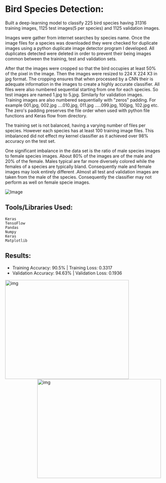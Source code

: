# Bird Species Detection:

Built a deep-learning model to classify 225 bird species having 31316 training images, 1125 test images(5 per species) and 1125 validation images.

Images were gather from internet searches by species name. Once the image files for a species was downloaded they were checked for duplicate images using a python duplicate image detector program I developed. All duplicates detected were deleted in order to prevent their being images common between the training, test and validation sets.

After that the images were cropped so that the bird occupies at least 50% of the pixel in the image. Then the images were resized to 224 X 224 X3 in jpg format. The cropping ensures that when processed by a CNN their is adequate information in the images to create a highly accurate classifier. All files were also numbered sequential starting from one for each species. So test images are named 1.jpg to 5.jpg. Similarly for validation images. Training images are also numbered sequentially with "zeros" padding. For example 001.jpg, 002.jpg ….010.jpg, 011.jpg …..099.jpg, 100jpg, 102.jpg etc. The zero's padding preserves the file order when used with python file functions and Keras flow from directory.

The training set is not balanced, having a varying number of files per species. However each species has at least 100 training image files. This imbalanced did not effect my kernel classifier as it achieved over 98% accuracy on the test set.

One significant imbalance in the data set is the ratio of male species images to female species images. About 80% of the images are of the male and 20% of the female. Males typical are far more diversely colored while the females of a species are typically bland. Consequently male and female images may look entirely different .Almost all test and validation images are taken from the male of the species. Consequently the classifier may not perform as well on female specie images.

![Image](https://i.ibb.co/WKWdVnH/Screenshot-2021-05-06-at-5-39-04-PM.png)


## Tools/Libraries Used:
```
Keras
TensoFlow
Pandas
Numpy
Keras
Matplotlib
```



## Results: 
  - Training Accuracy: 90.5% | Training Loss: 0.3317
  - Validation Accuracy: 94.63% | Validation Loss: 0.1936


<img align="left" alt="img" src="https://i.ibb.co/y6MMc3s/Screenshot-2021-05-06-at-5-41-21-PM.png" width="400" height="320" />
<img align="right" alt="img" src="https://i.ibb.co/pb4SVWz/Screenshot-2021-05-06-at-5-41-08-PM.png" width="400" height="320" />


